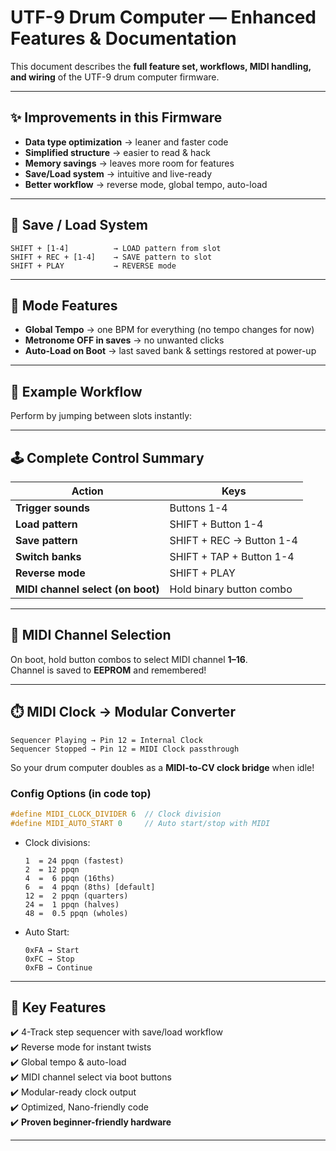 # UTF-9 Drum Computer — Enhanced Features & Documentation  

This document describes the **full feature set, workflows, MIDI handling, and wiring** of the UTF-9 drum computer firmware.  

---

## ✨ Improvements in this Firmware  

- **Data type optimization** → leaner and faster code  
- **Simplified structure** → easier to read & hack  
- **Memory savings** → leaves more room for features  
- **Save/Load system** → intuitive and live-ready  
- **Better workflow** → reverse mode, global tempo, auto-load  

---

## 💾 Save / Load System  

```
SHIFT + [1-4]          → LOAD pattern from slot
SHIFT + REC + [1-4]    → SAVE pattern to slot
SHIFT + PLAY           → REVERSE mode
```


---

## 🧩 Mode Features  

- **Global Tempo** → one BPM for everything (no tempo changes for now)  
- **Metronome OFF in saves** → no unwanted clicks  
- **Auto-Load on Boot** → last saved bank & settings restored at power-up  

---

## 🚀 Example Workflow  


Perform by jumping between slots instantly:  

---

## 🕹️ Complete Control Summary  

| Action | Keys |
|--------|------|
| **Trigger sounds** | Buttons 1-4 |
| **Load pattern** | SHIFT + Button 1-4 |
| **Save pattern** | SHIFT + REC → Button 1-4 |
| **Switch banks** | SHIFT + TAP + Button 1-4 |
| **Reverse mode** | SHIFT + PLAY |
| **MIDI channel select (on boot)** | Hold binary button combo |

---

## 🎹 MIDI Channel Selection  

On boot, hold button combos to select MIDI channel **1–16**.  
Channel is saved to **EEPROM** and remembered!  

---

## ⏱️ MIDI Clock → Modular Converter  

```
Sequencer Playing → Pin 12 = Internal Clock
Sequencer Stopped → Pin 12 = MIDI Clock passthrough
```

So your drum computer doubles as a **MIDI-to-CV clock bridge** when idle!  

### Config Options (in code top)  
```cpp
#define MIDI_CLOCK_DIVIDER 6  // Clock division
#define MIDI_AUTO_START 0     // Auto start/stop with MIDI
```

- Clock divisions:  
  ```
  1  = 24 ppqn (fastest)
  2  = 12 ppqn
  4  =  6 ppqn (16ths)
  6  =  4 ppqn (8ths) [default]
  12 =  2 ppqn (quarters)
  24 =  1 ppqn (halves)
  48 =  0.5 ppqn (wholes)
  ```

- Auto Start:  
  ```
  0xFA → Start
  0xFC → Stop
  0xFB → Continue
  ```

---

## 🔑 Key Features  

✔️ 4-Track step sequencer with save/load workflow  
✔️ Reverse mode for instant twists  
✔️ Global tempo & auto-load  
✔️ MIDI channel select via boot buttons  
✔️ Modular-ready clock output  
✔️ Optimized, Nano-friendly code  
✔️ **Proven beginner-friendly hardware** 

---
